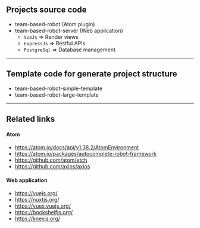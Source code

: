 ## Projects source code
 - team-based-robot (Atom plugin)
 - team-based-robot-server (Web application)
    * `VueJs`         => Render views 
    * `ExpressJs`     => Restful APIs
    * `PostgreSql`    => Database management
---
## Template code for generate project structure
 - team-based-robot-simple-template
 - team-based-robot-large-template
---
## Related links

#### Atom
 * https://atom.io/docs/api/v1.38.2/AtomEnvironment
 * https://atom.io/packages/autocomplete-robot-framework
 * https://github.com/atom/etch
 * https://github.com/axios/axios

#### Web application
 * https://vuejs.org/
 * https://nuxtjs.org/
 * https://vuex.vuejs.org/
 * https://bookshelfjs.org/
 * https://knexjs.org/
